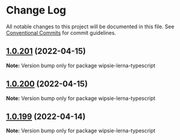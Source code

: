 # Change Log

All notable changes to this project will be documented in this file.
See [Conventional Commits](https://conventionalcommits.org) for commit guidelines.

## [1.0.201](https://github.com/shnydercom/lerna-typescript-cra-uilib-starter/compare/v1.0.200...v1.0.201) (2022-04-15)

**Note:** Version bump only for package wipsie-lerna-typescript





## [1.0.200](https://github.com/shnydercom/lerna-typescript-cra-uilib-starter/compare/v1.0.199...v1.0.200) (2022-04-15)

**Note:** Version bump only for package wipsie-lerna-typescript





## [1.0.199](https://github.com/shnydercom/lerna-typescript-cra-uilib-starter/compare/v1.0.198...v1.0.199) (2022-04-14)

**Note:** Version bump only for package wipsie-lerna-typescript
